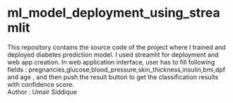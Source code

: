 # ml_model_deployment_using_streamlit
This repository contains the source code of the project where I trained and deployed diabetes prediction model. I used streamlit for deployment and web app creation. In web application interface, user has to fill following fields : pregnancies,glucose,blood_pressure,skin_thickness,insulin,bmi,dpf and age , and then push the result button to get the classification results with confidence score.
<br>
Author : Umair Siddique